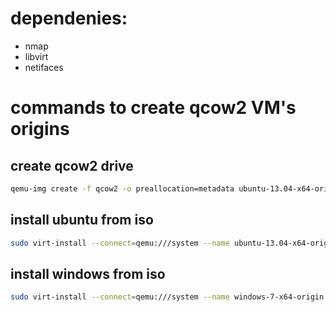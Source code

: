 # dependenies:
+ nmap
+ libvirt
+ netifaces

# commands to create qcow2 VM's origins
## create qcow2 drive
```bash
qemu-img create -f qcow2 -o preallocation=metadata ubuntu-13.04-x64-origin.qcow2 8G
```
## install ubuntu from iso
```bash
sudo virt-install --connect=qemu:///system --name ubuntu-13.04-x64-origin --network=bridge:virbr0 --ram 2048 --vcpus 2 --disk path=/home/vmmaster/vmmaster/origins/ubuntu-13.04-x64-origin.qcow2,format=qcow2,bus=virtio,cache=none --cdrom /home/vmmaster/ubuntu-13.04-desktop-amd64.iso --vnc --accelerate --os-type=linux --os-variant=generic26 --hvm
```
## install windows from iso
```bash
sudo virt-install --connect=qemu:///system --name windows-7-x64-origin --network=bridge:virbr0 --ram 2048 --vcpus 2 --disk path=/home/vmmaster/vmmaster/origins/windows-7-x64-origin.qcow2,format=qcow2,bus=virtio,cache=none --cdrom /home/vmmaster/Win7x64sp1oem.iso --disk path=/home/vmmaster/virtio-win-0.1-65.iso,device=cdrom,perms=ro --vnc --accelerate --os-type=windows --os-variant=win7 --hvm
```
